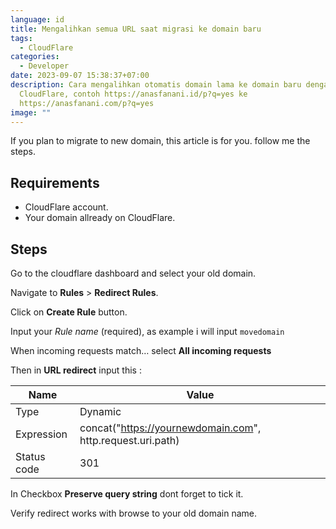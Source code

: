 ```yaml
---
language: id
title: Mengalihkan semua URL saat migrasi ke domain baru
tags:
  - CloudFlare
categories:
  - Developer
date: 2023-09-07 15:38:37+07:00
description: Cara mengalihkan otomatis domain lama ke domain baru dengan
  CloudFlare, contoh https://anasfanani.id/p?q=yes ke
  https://anasfanani.com/p?q=yes
image: ""
---
```

If you plan to migrate to new domain, this article is for you. follow me the steps.

## Requirements

* CloudFlare account.
* Your domain allready on CloudFlare.

## Steps

Go to the cloudflare dashboard and select your old domain.

Navigate to **Rules** > **Redirect Rules**.

Click on **Create Rule** button.

Input your *Rule name* (required), as example i will input `movedomain`

When incoming requests match… select **All incoming requests**

Then in **URL redirect** input this : 


Name| Value
|--|--|
|Type|Dynamic|
|Expression|concat("https://yournewdomain.com", http.request.uri.path)  |
|Status code|301|



In Checkbox **Preserve query string** dont forget to tick it.

Verify redirect works with browse to your old domain name.
